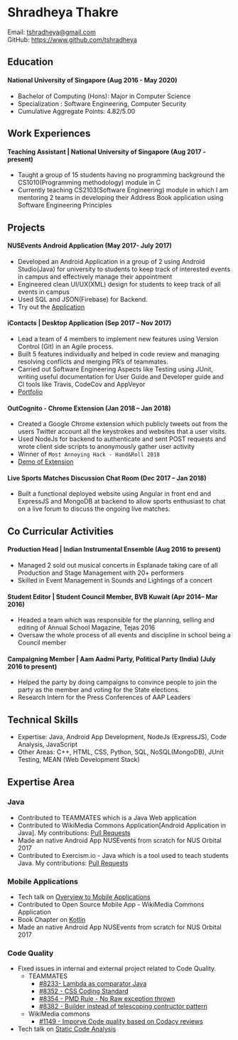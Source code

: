 # Shradheya Thakre

Email: tshradheya@gmail.com <br>
GitHub: https://www.github.com/tshradheya

## Education

#### National University of Singapore (Aug 2016 - May 2020)
- Bachelor of Computing (Hons): Major in Computer Science
- Specialization : Software Engineering, Computer Security
- Cumulative Aggregate Points: 4.82/5.00

## Work Experiences

#### Teaching Assistant | National University of Singapore (Aug 2017 - present)

- Taught a group of 15 students having no programming background the CS1010(Programming methodology) module in C
- Currently teaching CS2103(Software Engineering) module in which I am mentoring 2 teams in developing their Address Book application using Software Engineering Principles

## Projects

#### NUSEvents Android Application (May 2017- July 2017)
- Developed an Android Application in a group of 2 using Android Studio(Java) for university to students to keep track of interested events in campus and effectively manage their appointment
- Engineered clean UI/UX(XML) design for students to keep track of all events in campus
- Used SQL and JSON(Firebase) for Backend.
- Try out the [Application](https://github.com/tshradheya/NUSEvents-Orbital)


#### iContacts | Desktop Application	(Sep 2017 – Nov 2017)
- Lead a team of 4 members to implement new features using Version Control (Git) in an Agile process.
- Built 5 features individually and helped in code review and managing resolving conflicts and merging
PR’s of teammates.
- Carried out Software Engineering Aspects like Testing using JUnit, writing useful documentation for
User Guide and Developer guide and CI tools like Travis, CodeCov and AppVeyor
- [Portfolio](https://cs2103aug2017-w14-b1.github.io/main/team/tshradheya.html)


#### OutCognito - Chrome Extension (Jan 2018 – Jan 2018)
- Created a Google Chrome extension which publicly tweets out from the users Twitter account all the keystrokes and websites that a user visits.
- Used NodeJs for backend to authenticate and sent POST requests and wrote client side scripts to anonymously gather user activity
- Winner of `Most Annoying Hack - Hand&Roll 2018`
- [Demo of Extension](https://github.com/tshradheya/chrome-extension-twitter)

#### Live Sports Matches Discussion Chat Room (Dec 2017 – Jan 2018)
- Built a functional deployed website using Angular in front end and ExpressJS and MongoDB at backend to allow sports enthusiast to chat on a live forum to discuss the ongoing live matches.


## Co Curricular Activities


#### Production Head | Indian Instrumental Ensemble (Aug 2016 to present)
- Managed 2 sold out musical concerts in Esplanade taking care of all Production and Stage Management with 20+ performers
- Skilled in Event Management in Sounds and Lightings of a concert

#### Student Editor | Student Council Member, BVB Kuwait (Apr 2014– Mar 2016)
- Headed a team which was responsible for the planning, selling and editing of Annual School Magazine, Tejas 2016
- Oversaw the whole process of all events and discipline in school being a Council member

#### Campaigning Member | Aam Aadmi Party, Political Party (India) (July 2016 to present)
- Helped the party by doing campaigns to convince people to join the party as the member and voting for the State elections.
- Research Intern for the Press Conferences of AAP Leaders

## Technical Skills

- Expertise: Java, Android App Development, NodeJs (ExpressJS), Code Analysis, JavaScript
- Other Areas: C++, HTML, CSS, Python, SQL, NoSQL(MongoDB), JUnit Testing, MEAN (Web Development Stack)

## Expertise Area

### Java
- Contributed to TEAMMATES which is a Java Web application
- Contributed to WikiMedia Commons Application[Android Application in Java]. My contributions: [Pull Requests](https://github.com/commons-app/apps-android-commons/pulls?q=is%3Apr+author%3Atshradheya+is%3Aclosed)
- Made an native Android App NUSEvents from scratch for NUS Orbital 2017
- Contributed to Exercism.io - Java which is a tool used to teach students Java. My contributions:
[Pull Requests](https://github.com/exercism/java/pulls?q=is%3Apr+author%3Atshradheya+is%3Aclosed)


### Mobile Applications
- Tech talk on [Overview to Mobile Applications](https://github.com/nus-cs3281/2018/issues/11)
- Contributed to Open Source Mobile App - WikiMedia Commons Application
- Book Chapter on [Kotlin](https://github.com/se-edu/learningresources/blob/master/contents/kotlin/kotlin.md)
- Made an native Android App NUSEvents from scratch for NUS Orbital 2017

### Code Quality
- Fixed issues in internal and external project related to Code Quality.
    - TEAMMATES
        - [#8233- Lambda as comparator Java](https://github.com/TEAMMATES/teammates/pull/8233)
        - [#8352 - CSS Coding Standard](https://github.com/TEAMMATES/teammates/pull/8352)
        - [#8354 - PMD Rule - No Raw exception thrown](https://github.com/TEAMMATES/teammates/pull/8354)
        - [#8382 - Builder instead of telescoping contructor pattern](https://github.com/TEAMMATES/teammates/pull/8382)
    - WikiMedia commons
        - [#1149 - Imporve Code quality based on Codacy reviews](https://github.com/commons-app/apps-android-commons/pull/1149)
- Tech talk on [Static Code Analysis](https://github.com/nus-cs3281/2018/issues/34)
